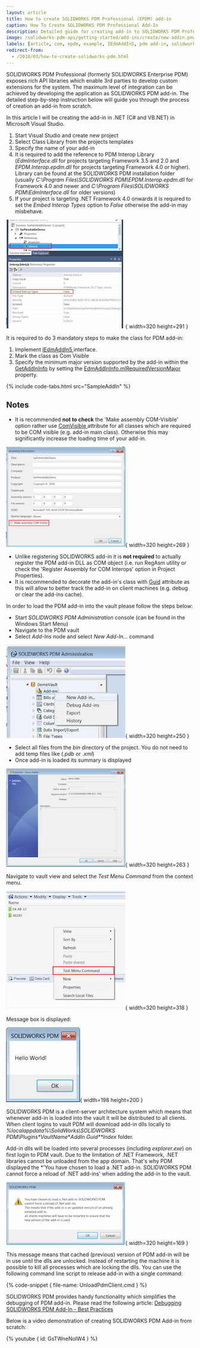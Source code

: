 ```yaml
---
layout: article
title: How to create SOLIDWORKS PDM Professional (EPDM) add-in
caption: How To Create SOLIDWORKS PDM Professional Add-In
description: Detailed guide for creating add-in to SOLIDWORKS PDM Professional (formerly EPDM)
image: /solidworks-pdm-api/getting-started/add-ins/create/new-addin.png
labels: [article, com, epdm, example, IEdmAddIn5, pdm add-in, solidworks pdm api]
redirect-from:
  - /2018/03/how-to-create-solidworks-pdm.html
---
```

SOLIDWORKS PDM Professional (formerly SOLIDWORKS Enterprise PDM) exposes rich API libraries which enable 3rd parties to develop custom extensions for the system. The maximum level of integration can be achieved by developing the application as SOLIDWORKS PDM add-in. The detailed step-by-step instruction below will guide you through the process of creation an add-in from scratch.  

In this article I will be creating the add-in in .NET (C# and VB.NET) in Microsoft Visual Studio.  

1. Start Visual Studio and create new project
1. Select Class Library from the projects templates
1. Specify the name of your add-in
1. It is required to add the reference to PDM Interop Library (*EdmInterface.dll* for projects targeting Framework 3.5 and 2.0 and *EPDM.Interop.epdm.dll* for projects targeting Framework 4.0 or higher). Library can be found at the SOLIDWORKS PDM installation folder (usually *C:\Program Files\SOLIDWORKS PDM\EPDM.Interop.epdm.dll* for Framework 4.0 and newer and *C:\Program Files\SOLIDWORKS PDM\EdmInterface.dll* for older versions)
1. If your project is targeting .NET Framework 4.0 onwards it is required to set the *Embed Interop Types* option to *False* otherwise the add-in may misbehave.

![Option to embed interop assemblies](embed-interops.png){ width=320 height=291 }

It is required to do 3 mandatory steps to make the class for PDM add-in:

1. Implement [IEdmAddIn5 ](http://help.solidworks.com/2014/english/api/epdmapi/epdm.interop.epdm~epdm.interop.epdm.iedmaddin5.html)interface.
1. Mark the class as Com Visible
1. Specify the minimum major version supported by the add-in within the [GetAddInInfo](http://help.solidworks.com/2014/english/api/epdmapi/EPDM.Interop.epdm~EPDM.Interop.epdm.IEdmAddIn5~GetAddInInfo.html) by setting the [EdmAddInInfo.mlRequiredVersionMajor](http://help.solidworks.com/2014/english/api/epdmapi/epdm.interop.epdm~epdm.interop.epdm.edmaddininfo~mlrequiredversionmajor.html) property.

{% include code-tabs.html src="SampleAddIn" %}

## Notes

* It is recommended **not to check** the 'Make assembly COM-Visible' option rather use [ComVisible ](https://msdn.microsoft.com/en-us/library/system.runtime.interopservices.comvisibleattribute(v=vs.110).aspx)attribute for all classes which are required to be COM visible (e.g. add-in main class). Otherwise this may significantly increase the loading time of your add-in.

![Make assembly COM Visible option in project settings](make-assm-com-vis.png){ width=320 height=269 }

* Unlike registering SOLIDWORKS add-in it is **not required** to actually register the PDM add-in DLL as COM object (i.e. run RegAsm utility or check the 'Register Assembly for COM Interops' option in Project Properties).
* It is recommended to decorate the add-in's class with [Guid](https://msdn.microsoft.com/en-us/library/system.runtime.interopservices.guidattribute(v=vs.110).aspx) attribute as this will allow to better track the add-in on client machines (e.g. debug or clear the add-ins cache).

In order to load the PDM add-in into the vault please follow the steps below:

* Start *SOLIDWORKS PDM Administration* console (can be found in the Windows Start Menu)
* Navigate to the PDM vault
* Select *Add-Ins* node and select *New Add-In...* command

![Adding new add-in in the Administration panel](new-addin.png){ width=320 height=250 }
    
* Select all files from the *bin* directory of the project. You do not need to add temp files like (*.pdb* or *.xml*)
* Once add-in is loaded its summary is displayed

![Add-in summary page](addin-summary.png){ width=320 height=263 }

Navigate to vault view and select the *Test Menu Command* from the context menu.  

![Add-in command in the context menu in the vault explorer](menu-cmd.png){ width=320 height=318 }

Message box is displayed:  

![Hello World message box](hello-world.png){ width=198 height=200 }

SOLIDWORKS PDM is a client-server architecture system which means that whenever add-in is loaded into the vault it will be distributed to all clients. When client logins to vault PDM will download add-in dlls locally to *%localappdata%\SolidWorks\SOLIDWORKS PDM\Plugins\**VaultName**\**AddIn Guid**Index* folder.

Add-in dlls will be loaded into several processes (including *explorer.exe*) on first login to PDM vault. Due to the limitation of .NET Framework, .NET libraries cannot be unloaded from the app domain. That's why PDM displayed the *'You have chosen to load a .NET add-in. SOLIDWORKS PDM cannot force a reload of .NET add-ins' when adding the add-in to the vault.

![Warning displayed when adding .NET add-in](net-addin-replace-warning.png){ width=320 height=169 }

This message means that cached (previous) version of PDM add-in will be in use until the dlls are unlocked. Instead of restarting the machine it is possible to kill all processes which are locking the dlls. You can use the following command line script to release add-in with a single command:

{% code-snippet { file-name: UnloadPdmClient.cmd } %}

SOLIDWORKS PDM provides handy functionality which simplifies the debugging of PDM add-in.
Please read the following article: [Debugging SOLIDWORKS PDM Add-In - Best Practices](solidworks-pdm-api/getting-started/add-ins/debugging-best-practices)  

Below is a video demonstration of creating SOLIDWORKS PDM Add-in from scratch:

{% youtube { id: GsTWneNoIW4 } %}
